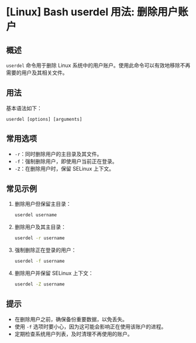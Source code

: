 # [Linux] Bash userdel 用法: 删除用户账户

## 概述
`userdel` 命令用于删除 Linux 系统中的用户账户。使用此命令可以有效地移除不再需要的用户及其相关文件。

## 用法
基本语法如下：
```
userdel [options] [arguments]
```

## 常用选项
- `-r`：同时删除用户的主目录及其文件。
- `-f`：强制删除用户，即使用户当前正在登录。
- `-Z`：在删除用户时，保留 SELinux 上下文。

## 常见示例
1. 删除用户但保留主目录：
   ```bash
   userdel username
   ```

2. 删除用户及其主目录：
   ```bash
   userdel -r username
   ```

3. 强制删除正在登录的用户：
   ```bash
   userdel -f username
   ```

4. 删除用户并保留 SELinux 上下文：
   ```bash
   userdel -Z username
   ```

## 提示
- 在删除用户之前，确保备份重要数据，以免丢失。
- 使用 `-f` 选项时要小心，因为这可能会影响正在使用该账户的进程。
- 定期检查系统用户列表，及时清理不再使用的账户。